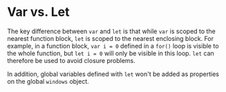 # Var vs. Let

The key difference between `var` and `let` is that while `var` is scoped to the nearest function block, `let` is scoped to the nearest enclosing block. For example, in a function block, `var i = 0` defined in a `for()` loop is visible to the whole function, but `let i = 0` will only be visible in this loop. `let` can therefore be used to avoid closure problems.

In addition, global variables defined with `let` won't be added as properties on the global `windows` object.
